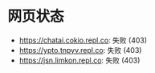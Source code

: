# 网页状态
- https://chatai.cokio.repl.co: 失败 (403)
- https://ypto.tnpyv.repl.co: 失败 (403)
- https://jsn.limkon.repl.co: 失败 (403)
